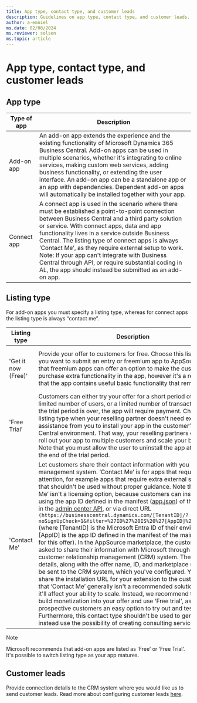 ```yaml
---
title: App type, contact type, and customer leads
description: Guidelines on app type, contact type, and customer leads.
author: a-emniel
ms.date: 02/08/2024
ms.reviewer: solsen
ms.topic: article
---
```


# App type, contact type, and customer leads

## App type

| Type of app| Description |
|-------------|--------------|
|Add-on app | An add-on app extends the experience and the existing functionality of Microsoft Dynamics 365 Business Central. Add-on apps can be used in multiple scenarios, whether it's integrating to online services, making custom web services, adding business functionality, or extending the user interface. An add-on app can be a standalone app or an app with dependencies. Dependent add-on apps will automatically be installed together with your app. |
Connect app | A connect app is used in the scenario where there must be established a point-to-point connection between Business Central and a third party solution or service. With connect apps, data and app functionality lives in a service outside Business Central. The listing type of connect apps is always ‘Contact Me’, as they require external setup to work. Note: If your app can't integrate with Business Central through API, or require substantial coding in AL, the app should instead be submitted as an add-on app.

## Listing type

For add-on apps you must specify a listing type, whereas for connect apps the listing type is always “contact me”.  

|Listing type | Description | Button in AppSource | 
|-----------|--------------|--------------|
|'Get it now (Free)'|Provide your offer to customers for free. Choose this listing type, if you want to submit an entry or freemium app to AppSource. Note that freemium apps can offer an option to make the customer purchase extra functionality in the app, however it's a requirement that the app contains useful basic functionality that remains free. | A 'Get It Now' button will appear on your offer's storefront. 
|'Free Trial'| Customers can either try your offer for a short period of time, a limited number of users, or a limited number of transactions. When the trial period is over, the app will require payment. Choose this listing type when your reselling partner doesn't need extra assistance from you to install your app in the customer’s Business Central environment. That way, your reselling partners can easily roll out your app to multiple customers and scale your business. Note that you must allow the user to uninstall the app at no cost at the end of the trial period.|A 'Free Trial' button will appear on your offer’s storefront. 
|'Contact Me' | Let customers share their contact information with you via your lead management system. ‘Contact Me’ is for apps that require special attention, for example apps that require extra external setup or apps that shouldn't be used without proper guidance. Note that ‘Contact Me’ isn't a licensing option, because customers can install the app using the app ID defined in the manifest ([app.json](../devenv-json-files.md#appjson-file)) of the app, either in the [admin center API](/dynamics365/business-central/dev-itpro/administration/administration-center-api), or via direct URL `(https://businesscentral.dynamics.com/[TenantID]/?noSignUpCheck=1&filter=%27ID%27%20IS%20%27[AppID]%27&page=2503)` (where [TenantID] is the Microsoft Entra ID of their environment, and [AppID] is the app ID defined in the manifest of the main extension for this offer). In the AppSource marketplace, the customer will be asked to share their information with Microsoft through your customer relationship management (CRM) system. These customer details, along with the offer name, ID, and marketplace source will be sent to the CRM system, which you've configured. You can then share the installation URL for your extension to the customer. Note that ‘Contact Me’ generally isn't a recommended solution, because it'll affect your ability to scale. Instead, we recommend that you build monetization into your offer and use ‘Free trial’, as it gives your prospective customers an easy option to try out and test your app. Furthermore, this contact type shouldn't be used to generate leads, instead use the possibility of creating consulting services.  | A 'Contact Me' button will appear on your offer's storefront.|

> [!NOTE]  
> Microsoft recommends that add-on apps are listed as 'Free’ or ‘Free Trial’. It's possible to switch listing type as your app matures.  

## Customer leads

Provide connection details to the CRM system where you would like us to send customer leads. Read more about configuring customer leads
[here](/azure/marketplace/partner-center-portal/commercial-marketplace-get-customer-leads#connect-to-your-crm-system).

